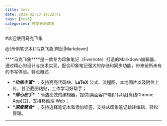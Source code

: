 ```yaml
---
title: tets
date: 2019-02-23 19:22:41
tags: [test]
categories: 种类是测试哦
---
```

#欢迎使用马克飞象

@(示例笔记本)[马克飞象|帮助|Markdown]

***\*马克飞象\****是一款专为印象笔记（Evernote）打造的Markdown编辑器，通过精心的设计与技术实现，配合印象笔记强大的存储和同步功能，带来前所未有的书写体验。特点概述：

- ***\*功能丰富\**** ：支持高亮代码块、**LaTeX** 公式、流程图，本地图片以及附件上传，甚至截图粘贴，工作学习好帮手；
- ***\*得心应手\**** ：简洁高效的编辑器，提供[桌面客户端][1]以及[离线Chrome App][2]，支持移动端 Web；
- ***\*深度整合\**** ：支持选择笔记本和添加标签，支持从印象笔记跳转编辑，轻松管理。

-------------------